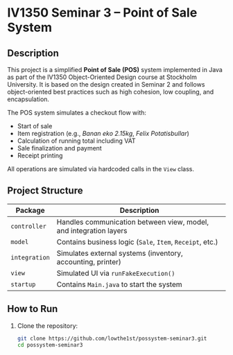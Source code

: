 # IV1350 Seminar 3 – Point of Sale System

## Description
This project is a simplified **Point of Sale (POS)** system implemented in Java as part of the IV1350 Object-Oriented Design course at Stockholm University. It is based on the design created in Seminar 2 and follows object-oriented best practices such as high cohesion, low coupling, and encapsulation.

The POS system simulates a checkout flow with:
- Start of sale
- Item registration (e.g., *Banan eko 2.15kg*, *Felix Potatisbullar*)
- Calculation of running total including VAT
- Sale finalization and payment
- Receipt printing

All operations are simulated via hardcoded calls in the `View` class.

## Project Structure

| Package | Description |
|--------|-------------|
| `controller` | Handles communication between view, model, and integration layers |
| `model` | Contains business logic (`Sale`, `Item`, `Receipt`, etc.) |
| `integration` | Simulates external systems (inventory, accounting, printer) |
| `view` | Simulated UI via `runFakeExecution()` |
| `startup` | Contains `Main.java` to start the system |

##  How to Run

1. Clone the repository:
   ```bash
   git clone https://github.com/lowthe1st/possystem-seminar3.git
   cd possystem-seminar3
